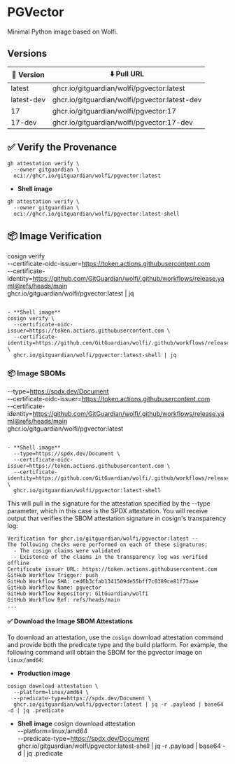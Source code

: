 # PGVector

Minimal Python image based on Wolfi.

## Versions

| 📌 Version  | ⬇️ Pull URL                                    |
| ---------- | --------------------------------------------- |
| latest     | ghcr.io/gitguardian/wolfi/pgvector:latest     |
| latest-dev | ghcr.io/gitguardian/wolfi/pgvector:latest-dev |
| 17         | ghcr.io/gitguardian/wolfi/pgvector:17         |
| 17-dev     | ghcr.io/gitguardian/wolfi/pgvector:17-dev     |

## ✅ Verify the Provenance

```shell
gh attestation verify \
  --owner gitguardian \
  oci://ghcr.io/gitguardian/wolfi/pgvector:latest
```

- **Shell image**

```shell
gh attestation verify \
  --owner gitguardian \
  oci://ghcr.io/gitguardian/wolfi/pgvector:latest-shell
```

## 📦 **Image Verification**
cosign verify \
  --certificate-oidc-issuer=https://token.actions.githubusercontent.com \
  --certificate-identity=https://github.com/GitGuardian/wolfi/.github/workflows/release.yaml@refs/heads/main \
  ghcr.io/gitguardian/wolfi/pgvector:latest | jq
```

- **Shell image**
cosign verify \
  --certificate-oidc-issuer=https://token.actions.githubusercontent.com \
  --certificate-identity=https://github.com/GitGuardian/wolfi/.github/workflows/release.yaml@refs/heads/main \
  ghcr.io/gitguardian/wolfi/pgvector:latest-shell | jq
```

### 📦 **Image SBOMs**
  --type=https://spdx.dev/Document \
  --certificate-oidc-issuer=https://token.actions.githubusercontent.com \
  --certificate-identity=https://github.com/GitGuardian/wolfi/.github/workflows/release.yaml@refs/heads/main \
  ghcr.io/gitguardian/wolfi/pgvector:latest
```

- **Shell image**
  --type=https://spdx.dev/Document \
  --certificate-oidc-issuer=https://token.actions.githubusercontent.com \
  --certificate-identity=https://github.com/GitGuardian/wolfi/.github/workflows/release.yaml@refs/heads/main \
  ghcr.io/gitguardian/wolfi/pgvector:latest-shell
```

This will pull in the signature for the attestation specified by the --type parameter, which in this case is the SPDX attestation. You will receive output that verifies the SBOM attestation signature in cosign's transparency log:

```shell
Verification for ghcr.io/gitguardian/wolfi/pgvector:latest --
The following checks were performed on each of these signatures:
  - The cosign claims were validated
  - Existence of the claims in the transparency log was verified offline
Certificate issuer URL: https://token.actions.githubusercontent.com
GitHub Workflow Trigger: push
GitHub Workflow SHA: ced6b3cfab1341509de55bff7c0389ce81f73aae
GitHub Workflow Name: pgvector
GitHub Workflow Repository: GitGuardian/wolfi
GitHub Workflow Ref: refs/heads/main
...
```

#### ✅ Download the Image SBOM Attestations

To download an attestation, use the `cosign` download attestation command and provide both the predicate type and the build platform. For example, the following command will obtain the SBOM for the pgvector image on `linux/amd64`:

- **Production image**

```shell
cosign download attestation \
  --platform=linux/amd64 \
  --predicate-type=https://spdx.dev/Document \
  ghcr.io/gitguardian/wolfi/pgvector:latest | jq -r .payload | base64 -d | jq .predicate
```

- **Shell image**
cosign download attestation \
  --platform=linux/amd64 \
  --predicate-type=https://spdx.dev/Document \
  ghcr.io/gitguardian/wolfi/pgvector:latest-shell | jq -r .payload | base64 -d | jq .predicate
```
